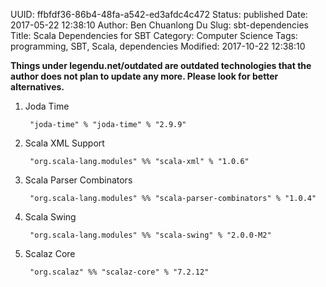 UUID: ffbfdf36-86b4-48fa-a542-ed3afdc4c472
Status: published
Date: 2017-05-22 12:38:10
Author: Ben Chuanlong Du
Slug: sbt-dependencies
Title: Scala Dependencies for SBT
Category: Computer Science
Tags: programming, SBT, Scala, dependencies
Modified: 2017-10-22 12:38:10

**Things under legendu.net/outdated are outdated technologies that the author does not plan to update any more. Please look for better alternatives.**


1. Joda Time

        "joda-time" % "joda-time" % "2.9.9"

2. Scala XML Support

        "org.scala-lang.modules" %% "scala-xml" % "1.0.6"

3. Scala Parser Combinators

        "org.scala-lang.modules" %% "scala-parser-combinators" % "1.0.4"

4. Scala Swing

        "org.scala-lang.modules" %% "scala-swing" % "2.0.0-M2"

3. Scalaz Core

        "org.scalaz" %% "scalaz-core" % "7.2.12"

